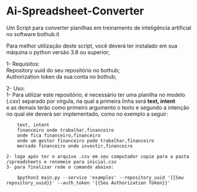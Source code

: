 # Ai-Spreadsheet-Converter
Um Script para converter planilhas em treinamento de inteligência artificial no software bothub.it

Para melhor utilização deste script, você deverá ter instalado em sua máquina o python versão 3.8 ou superior;

1- Requisitos:<br>
	Repository uuid do seu repositório no bothub;<br>
	Authorization token da sua conta no bothub; 
    


2- Uso:<br>
    1- Para utilizar este repositório, é necessário ter uma planilha no modelo (.csv) separado por vírgula, na qual a primeira linha será <strong>text, intent</strong> <br>
    e as demais terão como primeiro argumento o texto e segundo a intenção no qual ele deverá ser implementado, como no exemplo a seguir:
    
        text, intent
        financeiro onde trabalhar,financeiro
        onde fica financeiro,financeiro
        onde um gestor financeiro pode trabalhar,financeiro
        mercado financeiro onde investir,financeiro

    2- logo após ter o arquivo .csv em seu computador copie para a pasta /spreadsheets e renomeie para inicial.csv
    3- para finalizar rode o comando abaixo:
        
        $python3 main.py --service 'examples' --repository_uuid '{{Seu repository_uuid}}' --auth_token '{{Seu Authorization Token}}'
